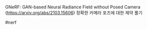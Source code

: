 GNeRF: GAN-based Neural Radiance Field without Posed Camera (https://arxiv.org/abs/2103.15606)
정확한 카메라 포즈에 대한 제약 풀기

#nerf